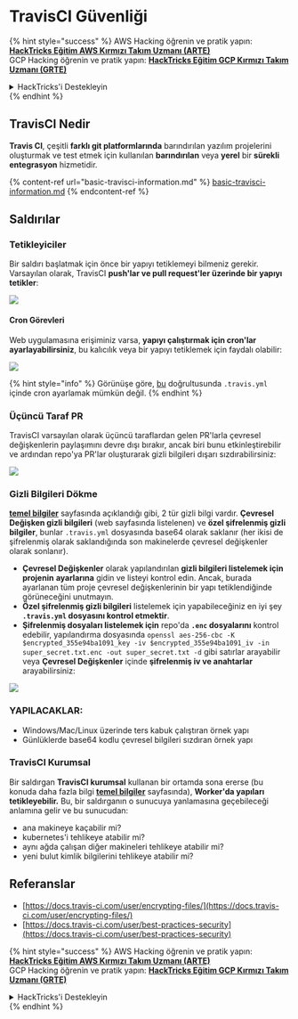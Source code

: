# TravisCI Güvenliği

{% hint style="success" %}
AWS Hacking öğrenin ve pratik yapın:<img src="../../.gitbook/assets/image (1) (1) (1) (1).png" alt="" data-size="line">[**HackTricks Eğitim AWS Kırmızı Takım Uzmanı (ARTE)**](https://training.hacktricks.xyz/courses/arte)<img src="../../.gitbook/assets/image (1) (1) (1) (1).png" alt="" data-size="line">\
GCP Hacking öğrenin ve pratik yapın: <img src="../../.gitbook/assets/image (2) (1).png" alt="" data-size="line">[**HackTricks Eğitim GCP Kırmızı Takım Uzmanı (GRTE)**<img src="../../.gitbook/assets/image (2) (1).png" alt="" data-size="line">](https://training.hacktricks.xyz/courses/grte)

<details>

<summary>HackTricks'i Destekleyin</summary>

* [**abonelik planlarını**](https://github.com/sponsors/carlospolop) kontrol edin!
* **💬 [**Discord grubuna**](https://discord.gg/hRep4RUj7f) veya [**telegram grubuna**](https://t.me/peass) katılın ya da **Twitter**'da **bizi takip edin** 🐦 [**@hacktricks\_live**](https://twitter.com/hacktricks_live)**.**
* **Hacking ipuçlarını paylaşmak için** [**HackTricks**](https://github.com/carlospolop/hacktricks) ve [**HackTricks Cloud**](https://github.com/carlospolop/hacktricks-cloud) github reposuna PR gönderin.

</details>
{% endhint %}

## TravisCI Nedir

**Travis CI**, çeşitli **farklı git platformlarında** barındırılan yazılım projelerini oluşturmak ve test etmek için kullanılan **barındırılan** veya **yerel** bir **sürekli entegrasyon** hizmetidir.

{% content-ref url="basic-travisci-information.md" %}
[basic-travisci-information.md](basic-travisci-information.md)
{% endcontent-ref %}

## Saldırılar

### Tetikleyiciler

Bir saldırı başlatmak için önce bir yapıyı tetiklemeyi bilmeniz gerekir. Varsayılan olarak, TravisCI **push'lar ve pull request'ler üzerinde bir yapıyı tetikler**:

![](<../../.gitbook/assets/image (145).png>)

#### Cron Görevleri

Web uygulamasına erişiminiz varsa, **yapıyı çalıştırmak için cron'lar ayarlayabilirsiniz**, bu kalıcılık veya bir yapıyı tetiklemek için faydalı olabilir:

![](<../../.gitbook/assets/image (243).png>)

{% hint style="info" %}
Görünüşe göre, [bu](https://github.com/travis-ci/travis-ci/issues/9162) doğrultusunda `.travis.yml` içinde cron ayarlamak mümkün değil.
{% endhint %}

### Üçüncü Taraf PR

TravisCI varsayılan olarak üçüncü taraflardan gelen PR'larla çevresel değişkenlerin paylaşımını devre dışı bırakır, ancak biri bunu etkinleştirebilir ve ardından repo'ya PR'lar oluşturarak gizli bilgileri dışarı sızdırabilirsiniz:

![](<../../.gitbook/assets/image (208).png>)

### Gizli Bilgileri Dökme

[**temel bilgiler**](basic-travisci-information.md) sayfasında açıklandığı gibi, 2 tür gizli bilgi vardır. **Çevresel Değişken gizli bilgileri** (web sayfasında listelenen) ve **özel şifrelenmiş gizli bilgiler**, bunlar `.travis.yml` dosyasında base64 olarak saklanır (her ikisi de şifrelenmiş olarak saklandığında son makinelerde çevresel değişkenler olarak sonlanır).

* **Çevresel Değişkenler** olarak yapılandırılan **gizli bilgileri listelemek için** **projenin** **ayarlarına** gidin ve listeyi kontrol edin. Ancak, burada ayarlanan tüm proje çevresel değişkenlerinin bir yapı tetiklendiğinde görüneceğini unutmayın.
* **Özel şifrelenmiş gizli bilgileri** listelemek için yapabileceğiniz en iyi şey **`.travis.yml` dosyasını kontrol etmektir**.
* **Şifrelenmiş dosyaları listelemek için** repo'da **`.enc` dosyalarını** kontrol edebilir, yapılandırma dosyasında `openssl aes-256-cbc -K $encrypted_355e94ba1091_key -iv $encrypted_355e94ba1091_iv -in super_secret.txt.enc -out super_secret.txt -d` gibi satırlar arayabilir veya **Çevresel Değişkenler** içinde **şifrelenmiş iv ve anahtarlar** arayabilirsiniz:

![](<../../.gitbook/assets/image (81).png>)

### YAPILACAKLAR:

* Windows/Mac/Linux üzerinde ters kabuk çalıştıran örnek yapı
* Günlüklerde base64 kodlu çevresel bilgileri sızdıran örnek yapı

### TravisCI Kurumsal

Bir saldırgan **TravisCI kurumsal** kullanan bir ortamda sona ererse (bu konuda daha fazla bilgi [**temel bilgiler**](basic-travisci-information.md#travisci-enterprise) sayfasında), **Worker'da yapıları tetikleyebilir.** Bu, bir saldırganın o sunucuya yanlamasına geçebileceği anlamına gelir ve bu sunucudan:

* ana makineye kaçabilir mi?
* kubernetes'i tehlikeye atabilir mi?
* aynı ağda çalışan diğer makineleri tehlikeye atabilir mi?
* yeni bulut kimlik bilgilerini tehlikeye atabilir mi?

## Referanslar

* [https://docs.travis-ci.com/user/encrypting-files/](https://docs.travis-ci.com/user/encrypting-files/)
* [https://docs.travis-ci.com/user/best-practices-security](https://docs.travis-ci.com/user/best-practices-security)

{% hint style="success" %}
AWS Hacking öğrenin ve pratik yapın:<img src="../../.gitbook/assets/image (1) (1) (1) (1).png" alt="" data-size="line">[**HackTricks Eğitim AWS Kırmızı Takım Uzmanı (ARTE)**](https://training.hacktricks.xyz/courses/arte)<img src="../../.gitbook/assets/image (1) (1) (1) (1).png" alt="" data-size="line">\
GCP Hacking öğrenin ve pratik yapın: <img src="../../.gitbook/assets/image (2) (1).png" alt="" data-size="line">[**HackTricks Eğitim GCP Kırmızı Takım Uzmanı (GRTE)**<img src="../../.gitbook/assets/image (2) (1).png" alt="" data-size="line">](https://training.hacktricks.xyz/courses/grte)

<details>

<summary>HackTricks'i Destekleyin</summary>

* [**abonelik planlarını**](https://github.com/sponsors/carlospolop) kontrol edin!
* **💬 [**Discord grubuna**](https://discord.gg/hRep4RUj7f) veya [**telegram grubuna**](https://t.me/peass) katılın ya da **Twitter**'da **bizi takip edin** 🐦 [**@hacktricks\_live**](https://twitter.com/hacktricks_live)**.**
* **Hacking ipuçlarını paylaşmak için** [**HackTricks**](https://github.com/carlospolop/hacktricks) ve [**HackTricks Cloud**](https://github.com/carlospolop/hacktricks-cloud) github reposuna PR gönderin.

</details>
{% endhint %}
